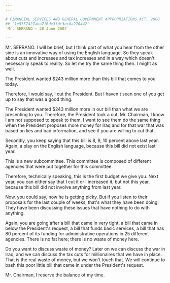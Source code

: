 ```yaml
---
---

# FINANCIAL SERVICES AND GENERAL GOVERNMENT APPROPRIATIONS ACT, 2008
## `1e5757427aba716de3fdc3ec8a270442`
`Mr. SERRANO — 28 June 2007`

---
```



Mr. SERRANO. I will be brief, but I think part of what you hear from 
the other side is an innovative way of using the English language. So 
they speak about cuts and increases and tax increases and in a way 
which doesn't necessarily speak to reality. So let me try the same 
thing then. I might as well.

The President wanted $243 million more than this bill that comes to 
you today.

Therefore, I would say, I cut the President. But I haven't seen one 
of you get up to say that was a good thing.

The President wanted $243 million more in our bill than what we are 
presenting to you. Therefore, the President took a cut. Mr. Chairman, I 
know I am not supposed to speak to them, I want to see them do the same 
thing when the President proposes more money for Iraq and for that war 
that was based on lies and bad information, and see if you are willing 
to cut that.

Secondly, you keep saying that this bill is 8, 9, 10 percent above 
last year. Again, a play on the English language, because this bill did 
not exist last year.

This is a new subcommittee. This committee is composed of different 
agencies that were put together for this committee.

Therefore, technically speaking, this is the first budget we give 
you. Next year, you can either say that I cut it or I increased it, but 
not this year, because this bill did not involve anything from last 
year.

Now, you could say, now he is getting picky. But if you listen to 
their proposals for the last couple of weeks, that's what they have 
been doing. They have been discussing these issues that have nothing to 
do with anything.

Again, you are going after a bill that came in very tight, a bill 
that came in below the President's request, a bill that funds basic 
services, a bill that has 80 percent of its funding for administrative 
operations in 25 different agencies. There is no fat here; there is no 
waste of money here.

Do you want to discuss waste of money? Later on we can discuss the 
war in Iraq, and we can discuss the tax cuts for millionaires that we 
have in place. That is the real waste of money, but we won't touch 
that. We will continue to bash this poor little bill that came in under 
the President's request.

Mr. Chairman, I reserve the balance of my time.